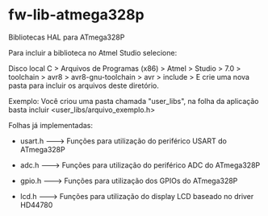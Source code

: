 # fw-lib-atmega328p
Bibliotecas HAL para ATmega328P

Para incluir a biblioteca no Atmel Studio selecione:

Disco local C > Arquivos de Programas (x86) > Atmel > Studio > 7.0 > toolchain > avr8 > avr8-gnu-toolchain > avr > include > E crie uma nova pasta para incluir os arquivos deste diretório.

Exemplo: Você criou uma pasta chamada "user_libs", na folha da aplicação basta incluir <user_libs/arquivo_exemplo.h>

Folhas já implementadas:

* usart.h ---> Funções para utilização do periférico USART do ATmega328P
  
* adc.h   ---> Funções para utilização do periférico ADC do ATmega328P

* gpio.h ---> Funções para utilização dos GPIOs do ATmega328P

* lcd.h ---> Funções para utilização do display LCD baseado no driver HD44780

